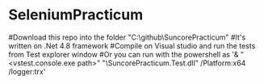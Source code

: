 # SeleniumPracticum
#Download this repo into the folder "C:\github\SuncorePracticum"
#It's written on .Net 4.8 framework
#Compile on Visual studio and run the tests from Test explorer window
#Or you can run with the powershell as '& "<vstest.console.exe path>" "<test binary full path>\SuncorePracticum.Test.dll"  /Platform:x64 /logger:trx'
